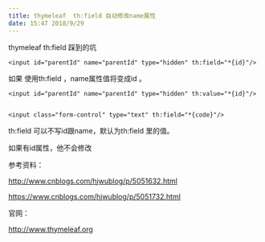 ```yaml
---
title: thymeleaf  th:field 自动修改name属性
date: 15:47 2018/9/29
---
```


thymeleaf  th:field  踩到的坑

    <input id="parentId" name="parentId" type="hidden" th:field="*{id}"/>

如果 使用th:field ，name属性值将变成id 。

    <input id="parentId" name="parentId" type="hidden" th:value="*{id}"/>


    <input class="form-control" type="text" th:field="*{code}"/>

th:field 可以不写id跟name，默认为th:field 里的值。

如果有id属性，他不会修改


参考资料：

http://www.cnblogs.com/hjwublog/p/5051632.html

https://www.cnblogs.com/hjwublog/p/5051732.html

官网：

http://www.thymeleaf.org

